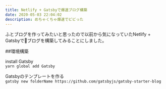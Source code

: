 ```yaml
---
title: Netlify + Gatsbyで爆速ブログ構築
date: 2020-05-03 22:04:02
description: めちゃくちゃ爆速でビビった
---
```


ふとブログを作ってみたいと思ったので以前から気になっていたNetlify + Gatsbyでブログを構築してみることにしました。

##環境構築

install Gatsby  
`yarn global add Gatsby`

Gatsbyのテンプレートを作る  
`gatsby new folderName https://github.com/gatsbyjs/gatsby-starter-blog`